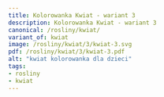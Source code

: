 ```yaml
---
title: Kolorowanka Kwiat - wariant 3
description: Kolorowanka Kwiat - wariant 3
canonical: /rosliny/kwiat/
variant_of: kwiat
image: /rosliny/kwiat/3/kwiat-3.svg
pdf: /rosliny/kwiat/3/kwiat-3.pdf
alt: "kwiat kolorowanka dla dzieci"
tags:
- rosliny
- kwiat
---
```

